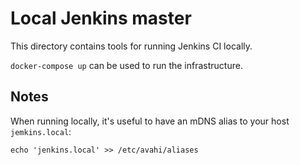# Local Jenkins master

This directory contains tools for running Jenkins CI locally.

`docker-compose up` can be used to run the infrastructure.

## Notes

When running locally, it's useful to have an mDNS alias to your host
`jemkins.local`:

```command
echo 'jenkins.local' >> /etc/avahi/aliases
```
